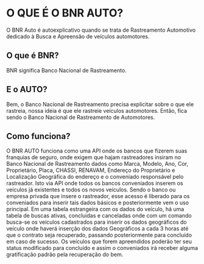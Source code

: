 # O QUE É O BNR AUTO?
O BNR Auto é autoexplicativo quando se trata de Rastreamento Automotivo dedicado à Busca e Apreensão de veículos automotores.

## O que é BNR?
BNR significa Banco Nacional de Rastreamento.

## E o AUTO?
Bem, o Banco Nacional de Rastreamento precisa explicitar sobre o que ele rastreia, nossa ideia é que ele rastreie veículos automotores. Então, fica sendo o Banco Nacional de Rastreamento de Automotores.

## Como funciona?
O BNR AUTO funciona como uma API onde os bancos que fizerem suas franquias de seguro, onde exigem que hajam rastreadores insiram no Banco Nacional de Rastreamento dados como Marca, Modelo, Ano, Cor, Proprietário, Placa, CHASSI, RENAVAM, Endereço do Proprietário e Localização Geográfica do endereço e o conveniado responsável pelo rastreador.
Isto via API onde todos os bancos conveniados inserem os veículos já existentes e todos os novos veículos. Sendo o banco ou empresa privada que insere o rastreador, esse acesso é liberado para os conveniados para inserir tais dados básicos e posteriormente vem o uso principal.
Em uma tabela estrangeira com os dados do veículo, há uma tabela de buscas ativas, concluidas e canceladas onde com um comando busca-se os veículos cadastrados para inserir os dados geográficos do veículo onde haverá inserção dos dados Geográficos a cada 3 horas até que o contrato seja recuperado, passando posteriormente para concluído em caso de sucesso.
Os veículos que forem apreendidos poderão ter seu status modificado para concluído e assim o conveniados irá receber alguma gratificação padrão pela recuperação do bem.
